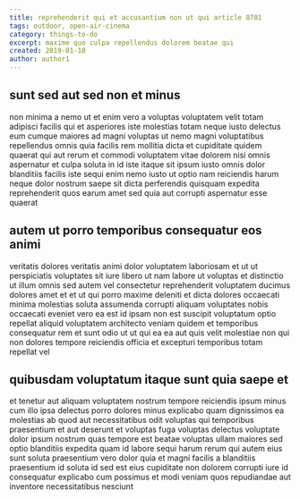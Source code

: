 ```yaml
---
title: reprehenderit qui et accusantium non ut qui article 8701
tags: outdoor, open-air-cinema
category: things-to-do
excerpt: maxime quo culpa repellendus dolorem beatae qui
created: 2019-01-10
author: author1
---
```


## sunt sed aut sed non et minus

non minima a nemo ut et enim vero a voluptas voluptatem velit totam adipisci facilis qui et asperiores iste molestias totam neque iusto delectus eum cumque maiores ad magni voluptas ut nemo magni voluptatibus repellendus omnis quia facilis rem mollitia dicta et cupiditate quidem quaerat qui aut rerum et commodi voluptatem vitae dolorem nisi omnis aspernatur et culpa soluta in id iste itaque sit ipsum iusto omnis dolor blanditiis facilis iste sequi enim nemo iusto ut optio nam reiciendis harum neque dolor nostrum saepe sit dicta perferendis quisquam expedita reprehenderit quos earum amet sed quia aut corrupti aspernatur esse quaerat

## autem ut porro temporibus consequatur eos animi

veritatis dolores veritatis animi dolor voluptatem laboriosam et ut ut perspiciatis voluptates sit iure libero ut nam labore ut voluptas et distinctio ut illum omnis sed autem vel consectetur reprehenderit voluptatem ducimus dolores amet et et ut qui porro maxime deleniti et dicta dolores occaecati minima molestias soluta assumenda corrupti aliquam voluptates nobis occaecati eveniet vero ea est id ipsam non est suscipit voluptatum optio repellat aliquid voluptatem architecto veniam quidem et temporibus consequatur rem et sunt odio ut ut qui ea ea aut quis velit molestiae non qui non dolores tempore reiciendis officia et excepturi temporibus totam repellat vel

## quibusdam voluptatum itaque sunt quia saepe et

et tenetur aut aliquam voluptatem nostrum tempore reiciendis ipsum minus cum illo ipsa delectus porro dolores minus explicabo quam dignissimos ea molestias ab quod aut necessitatibus odit voluptas qui temporibus praesentium et aut deserunt et voluptas fuga voluptas delectus voluptate dolor ipsum nostrum quas tempore est beatae voluptas ullam maiores sed optio blanditiis expedita quam id labore sequi harum rerum qui autem eius sunt soluta praesentium vero dolor quia et magni facilis a blanditiis praesentium id soluta id sed est eius cupiditate non dolorem corrupti iure id consequatur explicabo cum possimus et modi veniam quos repudiandae aut inventore necessitatibus nesciunt
